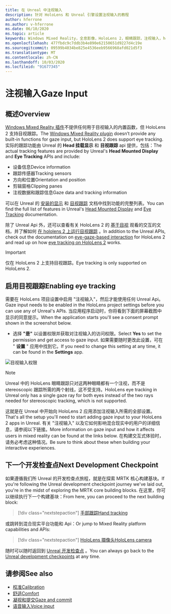 ```yaml
---
title: 在 Unreal 中注视输入
description: 针对 HoloLens 和 Unreal 引擎设置注视输入的教程
author: hferrone
ms.author: v-hferrone
ms.date: 06/10/2020
ms.topic: article
keywords: Windows Mixed Reality，全息影像，HoloLens 2，眼睛跟踪，注视输入，head 装入显示，Unreal 引擎
ms.openlocfilehash: 477fbdc9c7ddb3b4e890e62150651d9227d4c19e
ms.sourcegitcommit: 09599b4034be825e4536eeb9566968afd021d5f3
ms.translationtype: MT
ms.contentlocale: zh-CN
ms.lasthandoff: 10/03/2020
ms.locfileid: "91677345"
---
```

# <a name="gaze-input"></a><span data-ttu-id="61196-104">注视输入</span><span class="sxs-lookup"><span data-stu-id="61196-104">Gaze Input</span></span>

## <a name="overview"></a><span data-ttu-id="61196-105">概述</span><span class="sxs-lookup"><span data-stu-id="61196-105">Overview</span></span>

<span data-ttu-id="61196-106">[Windows Mixed Reality 插件](https://docs.unrealengine.com/Platforms/VR/WMR/index.html)不提供任何用于目视输入的内置函数，但 HoloLens 2 支持目视跟踪。</span><span class="sxs-lookup"><span data-stu-id="61196-106">The [Windows Mixed Reality plugin](https://docs.unrealengine.com/Platforms/VR/WMR/index.html) doesn’t provide any built-in functions for gaze input, but HoloLens 2 does support eye tracking.</span></span> <span data-ttu-id="61196-107">实际的跟踪功能由 Unreal 的 **Head 挂载显示** 和 **目视跟踪** api 提供，包括：</span><span class="sxs-lookup"><span data-stu-id="61196-107">The actual tracking features are provided by Unreal's **Head Mounted Display** and **Eye Tracking** APIs and include:</span></span>

- <span data-ttu-id="61196-108">设备信息</span><span class="sxs-lookup"><span data-stu-id="61196-108">Device information</span></span>
- <span data-ttu-id="61196-109">跟踪传感器</span><span class="sxs-lookup"><span data-stu-id="61196-109">Tracking sensors</span></span>
- <span data-ttu-id="61196-110">方向和位置</span><span class="sxs-lookup"><span data-stu-id="61196-110">Orientation and position</span></span>
- <span data-ttu-id="61196-111">剪辑窗格</span><span class="sxs-lookup"><span data-stu-id="61196-111">Clipping panes</span></span>
- <span data-ttu-id="61196-112">注视数据和跟踪信息</span><span class="sxs-lookup"><span data-stu-id="61196-112">Gaze data and tracking information</span></span>

<span data-ttu-id="61196-113">可以在 Unreal 的 [安装的显示](https://docs.unrealengine.com/BlueprintAPI/Input/HeadMountedDisplay/index.html) 和 [目视跟踪](https://docs.unrealengine.com/BlueprintAPI/EyeTracking/index.html) 文档中找到功能的完整列表。</span><span class="sxs-lookup"><span data-stu-id="61196-113">You can find the full list of features in Unreal's [Head Mounted Display](https://docs.unrealengine.com/BlueprintAPI/Input/HeadMountedDisplay/index.html) and [Eye Tracking](https://docs.unrealengine.com/BlueprintAPI/EyeTracking/index.html) documentation.</span></span>

<span data-ttu-id="61196-114">除了 Unreal Api 外，还可以查看有关 HoloLens 2 的 [基于目视](../../design/eye-gaze-interaction.md) 观看的交互的文档，并了解如何 [在 hololens 2 上运行目视跟踪](https://docs.microsoft.com/windows/mixed-reality/eye-tracking) 。</span><span class="sxs-lookup"><span data-stu-id="61196-114">In addition to the Unreal APIs, check out the documentation on [eye-gaze-based interaction](../../design/eye-gaze-interaction.md) for HoloLens 2 and read up on how [eye tracking on HoloLens 2](https://docs.microsoft.com/windows/mixed-reality/eye-tracking) works.</span></span>

> [!IMPORTANT]
> <span data-ttu-id="61196-115">仅在 HoloLens 2 上支持目视跟踪。</span><span class="sxs-lookup"><span data-stu-id="61196-115">Eye tracking is only supported on HoloLens 2.</span></span>

## <a name="enabling-eye-tracking"></a><span data-ttu-id="61196-116">启用目视跟踪</span><span class="sxs-lookup"><span data-stu-id="61196-116">Enabling eye tracking</span></span>
<span data-ttu-id="61196-117">需要在 HoloLens 项目设置中启用 "注视输入"，然后才能使用任何 Unreal Api。</span><span class="sxs-lookup"><span data-stu-id="61196-117">Gaze input needs to be enabled in the HoloLens project settings before you can use any of Unreal's APIs.</span></span> <span data-ttu-id="61196-118">当应用程序启动时，你将看到下面的屏幕截图中显示的同意提示。</span><span class="sxs-lookup"><span data-stu-id="61196-118">When the application starts you'll see a consent prompt shown in the screenshot below.</span></span>

- <span data-ttu-id="61196-119">选择 **"是"** 以设置权限并获取对注视输入的访问权限。</span><span class="sxs-lookup"><span data-stu-id="61196-119">Select **Yes** to set the permission and get access to gaze input.</span></span> <span data-ttu-id="61196-120">如果需要随时更改此设置，可在 " **设置** " 应用中找到它。</span><span class="sxs-lookup"><span data-stu-id="61196-120">If you need to change this setting at any time, it can be found in the **Settings** app.</span></span>

![目视输入权限](images/unreal/eye-input-permissions.png)

> [!NOTE] 
> <span data-ttu-id="61196-122">Unreal 中的 HoloLens 眼睛跟踪只对这两种眼睛都有一个注视，而不是 stereoscopic 跟踪所需的两个射线，这不受支持。</span><span class="sxs-lookup"><span data-stu-id="61196-122">HoloLens eye tracking in Unreal only has a single gaze ray for both eyes instead of the two rays needed for stereoscopic tracking, which is not supported.</span></span>

<span data-ttu-id="61196-123">这就是在 Unreal 中开始向 HoloLens 2 应用添加注视输入所需的全部设置。</span><span class="sxs-lookup"><span data-stu-id="61196-123">That's all the setup you'll need to start adding gaze input to your HoloLens 2 apps in Unreal.</span></span> <span data-ttu-id="61196-124">有关 "注视输入" 以及它如何影响混合现实中的用户的详细信息，请参阅以下链接。</span><span class="sxs-lookup"><span data-stu-id="61196-124">More information on gaze input and how it affects users in mixed reality can be found at the links below.</span></span> <span data-ttu-id="61196-125">在构建交互式体验时，请务必考虑这种情况。</span><span class="sxs-lookup"><span data-stu-id="61196-125">Be sure to think about these when building your interactive experiences.</span></span>

## <a name="next-development-checkpoint"></a><span data-ttu-id="61196-126">下一个开发检查点</span><span class="sxs-lookup"><span data-stu-id="61196-126">Next Development Checkpoint</span></span>

<span data-ttu-id="61196-127">如果遵循我们所 Unreal 的开发检查点旅程，就是在探索 MRTK 核心构建基块。</span><span class="sxs-lookup"><span data-stu-id="61196-127">If you're following the Unreal development checkpoint journey we've laid out, you're in the midst of exploring the MRTK core building blocks.</span></span> <span data-ttu-id="61196-128">在这里，你可以继续执行下一个构建基块：</span><span class="sxs-lookup"><span data-stu-id="61196-128">From here, you can proceed to the next building block:</span></span> 

> [!div class="nextstepaction"]
> [<span data-ttu-id="61196-129">手部跟踪</span><span class="sxs-lookup"><span data-stu-id="61196-129">Hand tracking</span></span>](unreal-hand-tracking.md)

<span data-ttu-id="61196-130">或跳转到混合现实平台功能和 Api：</span><span class="sxs-lookup"><span data-stu-id="61196-130">Or jump to Mixed Reality platform capabilities and APIs:</span></span>

> [!div class="nextstepaction"]
> [<span data-ttu-id="61196-131">HoloLens 摄像头</span><span class="sxs-lookup"><span data-stu-id="61196-131">HoloLens camera</span></span>](unreal-hololens-camera.md)

<span data-ttu-id="61196-132">随时可以随时返回到 [Unreal 开发检查点](unreal-development-overview.md#2-core-building-blocks) 。</span><span class="sxs-lookup"><span data-stu-id="61196-132">You can always go back to the [Unreal development checkpoints](unreal-development-overview.md#2-core-building-blocks) at any time.</span></span>

## <a name="see-also"></a><span data-ttu-id="61196-133">请参阅</span><span class="sxs-lookup"><span data-stu-id="61196-133">See also</span></span>
* [<span data-ttu-id="61196-134">校准</span><span class="sxs-lookup"><span data-stu-id="61196-134">Calibration</span></span>](../../calibration.md)
* [<span data-ttu-id="61196-135">舒适</span><span class="sxs-lookup"><span data-stu-id="61196-135">Comfort</span></span>](../../design/comfort.md)
* [<span data-ttu-id="61196-136">凝视和提交</span><span class="sxs-lookup"><span data-stu-id="61196-136">Gaze and commit</span></span>](../../design/gaze-and-commit.md)
* [<span data-ttu-id="61196-137">语音输入</span><span class="sxs-lookup"><span data-stu-id="61196-137">Voice input</span></span>](../../out-of-scope/voice-design.md)
